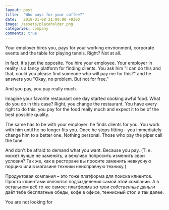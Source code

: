 ```yaml
---
layout: post
title:  "Who pays for your coffee?"
date:   2018-01-08 21:00:00 +0300
image: /assets/placeholder.png
categories: company
comments: true
---
```


Your employer hires you, pays for your working environment, corporate events and the table for playing tennis. Right? Not at all.

In fact, it's just the opposite. You hire your employee. Your employer in reality is a fancy platform for finding clients. You ask him "I can do this and that, could you please find someone who will pay me for this?" and he answers you "Okay, no problem. But not for free."

And you pay, you pay really much.

Imagine your favorite restaurant one day started cooking awful food. What do you do in this case? Right, you change the restaurant. You have every right to do this: you pay for the food really much and expect it to be of the best possible quality.

The same has to be with your employer: he finds clients for you. You work with him until he no longer fits you. Once he stops fitting – you immediately change him to a better one. Nothing personal. Those who pay the piper call the tune.

And don't be afraid to demand what you want. Because you pay. (Т. е. может лучше не заменять, а вежливо попросить изменить свои условия? Так же, как в ресторане вы просите заменить невкусную порцию или в магазине техники неисправную технику.)

Продуктовая компания – это тоже платформа для поиска клиентов. Просто клиентами являются подзазделения самой этой компании. А в остальном всё то же самое: платформа _за твои собственные деньги_ даёт тебе бесплатные обеды, кофе в офисе, теннисный стол и так далее.

You are not looking for 